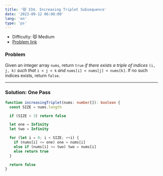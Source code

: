 ```yaml
---
title: '😾 334. Increasing Triplet Subsequence'
date: '2023-09-12 06:08:00'
lang: 'en'
type: 'ps'
---
```


- Difficulty: 😾 Medium
- [Problem link](https://leetcode.com/problems/increasing-triplet-subsequence/?envType=study-plan-v2&envId=leetcode-75)

### Problem

Given an integer array `nums`, return `true` _if there exists a triple of indices_ `(i, j, k)` _such that_ `i < j < k` _and_ `nums[i] < nums[j] < nums[k]`. If no such indices exists, return `false`.

---

### Solution: One Pass

```ts
function increasingTriplet(nums: number[]): boolean {
  const SIZE = nums.length

  if (SIZE < 3) return false

  let one = Infinity
  let two = Infinity

  for (let i = 0; i < SIZE; ++i) {
    if (nums[i] <= one) one = nums[i]
    else if (nums[i] <= two) two = nums[i]
    else return true
  }

  return false
}
```
